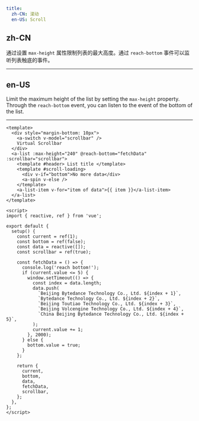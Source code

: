 ```yaml
title:
  zh-CN: 滚动
  en-US: Scroll
```

## zh-CN

通过设置 `max-height` 属性限制列表的最大高度。通过 `reach-bottom` 事件可以监听列表触底的事件。

---

## en-US

Limit the maximum height of the list by setting the `max-height` property. Through the `reach-bottom` event, you can
listen to the event of the bottom of the list.

---

```vue
<template>
  <div style="margin-bottom: 10px">
    <a-switch v-model="scrollbar" />
    Virtual Scrollbar
  </div>
  <a-list :max-height="240" @reach-bottom="fetchData" :scrollbar="scrollbar">
    <template #header> List title </template>
    <template #scroll-loading>
      <div v-if="bottom">No more data</div>
      <a-spin v-else />
    </template>
    <a-list-item v-for="item of data">{{ item }}</a-list-item>
  </a-list>
</template>

<script>
import { reactive, ref } from 'vue';

export default {
  setup() {
    const current = ref(1);
    const bottom = ref(false);
    const data = reactive([]);
    const scrollbar = ref(true);

    const fetchData = () => {
      console.log('reach bottom!');
      if (current.value <= 5) {
        window.setTimeout(() => {
          const index = data.length;
          data.push(
            `Beijing Bytedance Technology Co., Ltd. ${index + 1}`,
            `Bytedance Technology Co., Ltd. ${index + 2}`,
            `Beijing Toutiao Technology Co., Ltd. ${index + 3}`,
            `Beijing Volcengine Technology Co., Ltd. ${index + 4}`,
            `China Beijing Bytedance Technology Co., Ltd. ${index + 5}`,
          );
          current.value += 1;
        }, 2000);
      } else {
        bottom.value = true;
      }
    };

    return {
      current,
      bottom,
      data,
      fetchData,
      scrollbar,
    };
  },
};
</script>
```

